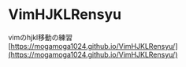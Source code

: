 # VimHJKLRensyu
vimのhjkl移動の練習  
[https://mogamoga1024.github.io/VimHJKLRensyu/](https://mogamoga1024.github.io/VimHJKLRensyu/)
